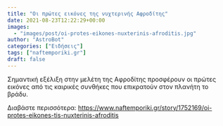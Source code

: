 ```yaml
---
title: "Οι πρώτες εικόνες της νυχτερινής Αφροδίτης"
date: 2021-08-23T12:22:29+00:00
images:
  - "images/post/oi-protes-eikones-nuxterinis-afroditis.jpg"
author: "AstroBot"
categories: ["Ειδήσεις"]
tags: ["naftemporiki.gr"]
draft: false
---
```


Σημαντική εξέλιξη στην μελέτη της Αφροδίτης προσφέρουν οι πρώτες εικόνες από τις καιρικές συνθήκες που επικρατούν στον πλανήτη το βράδυ.

Διαβάστε περισσότερα: https://www.naftemporiki.gr/story/1752169/oi-protes-eikones-tis-nuxterinis-afroditis
